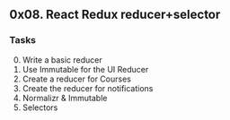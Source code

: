 ## 0x08. React Redux reducer+selector
### Tasks
0. Write a basic reducer
1. Use Immutable for the UI Reducer
2. Create a reducer for Courses
3. Create the reducer for notifications
4. Normalizr & Immutable
5. Selectors